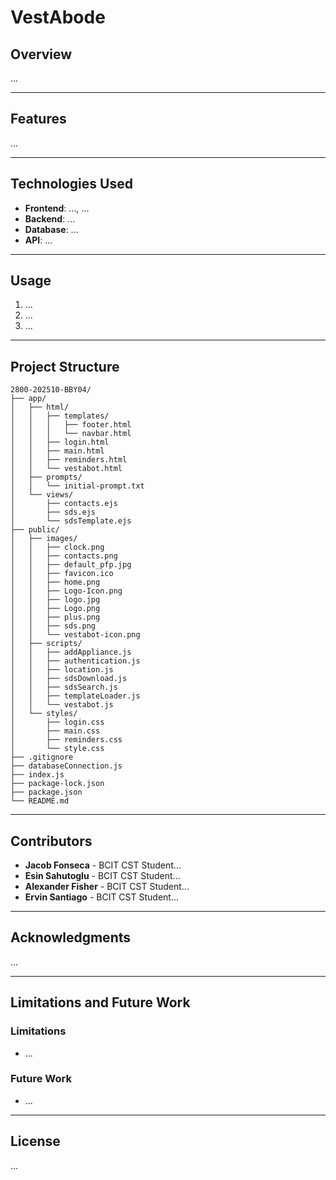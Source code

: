 # VestAbode

## Overview
...

---

## Features
...

---

## Technologies Used
- **Frontend**: ..., ...
- **Backend**: ...
- **Database**: ...
- **API**: ...

---

## Usage
1. ...
2. ...
3. ...

---

## Project Structure
```
2800-202510-BBY04/
├── app/
│   ├── html/
│   │   ├── templates/
│   │   │   ├── footer.html
│   │   │   └── navbar.html
│   │   ├── login.html
│   │   ├── main.html
│   │   ├── reminders.html
│   │   └── vestabot.html
│   ├── prompts/
│   │   └── initial-prompt.txt
│   └── views/
│       ├── contacts.ejs
│       ├── sds.ejs
│       └── sdsTemplate.ejs
├── public/
│   ├── images/
│   │   ├── clock.png
│   │   ├── contacts.png
│   │   ├── default_pfp.jpg
│   │   ├── favicon.ico
│   │   ├── home.png
│   │   ├── Logo-Icon.png
│   │   ├── logo.jpg
│   │   ├── Logo.png
│   │   ├── plus.png
│   │   ├── sds.png
│   │   └── vestabot-icon.png
│   ├── scripts/
│   │   ├── addAppliance.js
│   │   ├── authentication.js
│   │   ├── location.js
│   │   ├── sdsDownload.js
│   │   ├── sdsSearch.js
│   │   ├── templateLoader.js
│   │   └── vestabot.js
│   └── styles/
│       ├── login.css
│       ├── main.css
│       ├── reminders.css
│       └── style.css
├── .gitignore
├── databaseConnection.js
├── index.js
├── package-lock.json
├── package.json
└── README.md
```

---

## Contributors
- **Jacob Fonseca** - BCIT CST Student...
- **Esin Sahutoglu** - BCIT CST Student...
- **Alexander Fisher** - BCIT CST Student...
- **Ervin Santiago** - BCIT CST Student...

---

## Acknowledgments
...

---

## Limitations and Future Work
### Limitations
- ...

### Future Work
- ...

---

## License
...
